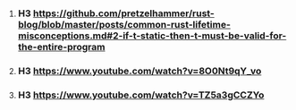 1. ### H3 https://github.com/pretzelhammer/rust-blog/blob/master/posts/common-rust-lifetime-misconceptions.md#2-if-t-static-then-t-must-be-valid-for-the-entire-program
2. ### H3 https://www.youtube.com/watch?v=8O0Nt9qY_vo
3. ### H3 https://www.youtube.com/watch?v=TZ5a3gCCZYo
